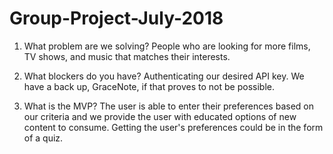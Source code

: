 # Group-Project-July-2018

1. What problem are we solving?
People who are looking for more films, TV shows, and music that matches their interests.

2. What blockers do you have?
Authenticating our desired API key. We have a back up, GraceNote, if that proves to not be possible.

3. What is the MVP?
The user is able to enter their preferences based on our criteria and we provide the user with educated options of new content to consume. Getting the user's preferences could be in the form of a quiz.
